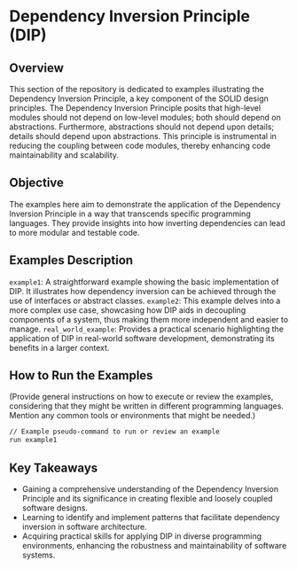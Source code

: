 # Dependency Inversion Principle (DIP)

## Overview

This section of the repository is dedicated to examples illustrating the Dependency Inversion Principle, a key component of the SOLID design principles. The Dependency Inversion Principle posits that high-level modules should not depend on low-level modules; both should depend on abstractions. Furthermore, abstractions should not depend upon details; details should depend upon abstractions. This principle is instrumental in reducing the coupling between code modules, thereby enhancing code maintainability and scalability.

## Objective

The examples here aim to demonstrate the application of the Dependency Inversion Principle in a way that transcends specific programming languages. They provide insights into how inverting dependencies can lead to more modular and testable code.

## Examples Description

`example1`: A straightforward example showing the basic implementation of DIP. It illustrates how dependency inversion can be achieved through the use of interfaces or abstract classes.
`example2`: This example delves into a more complex use case, showcasing how DIP aids in decoupling components of a system, thus making them more independent and easier to manage.
`real_world_example`: Provides a practical scenario highlighting the application of DIP in real-world software development, demonstrating its benefits in a larger context.

## How to Run the Examples

(Provide general instructions on how to execute or review the examples, considering that they might be written in different programming languages. Mention any common tools or environments that might be needed.)

```bash
// Example pseudo-command to run or review an example
run example1
```

## Key Takeaways

- Gaining a comprehensive understanding of the Dependency Inversion Principle and its significance in creating flexible and loosely coupled software designs.
- Learning to identify and implement patterns that facilitate dependency inversion in software architecture.
- Acquiring practical skills for applying DIP in diverse programming environments, enhancing the robustness and maintainability of software systems.
